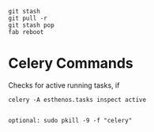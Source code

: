 ```
git stash
git pull -r
git stash pop
fab reboot
```

# Celery Commands

Checks for active running tasks, if
```
celery -A esthenos.tasks inspect active


optional: sudo pkill -9 -f "celery"
```